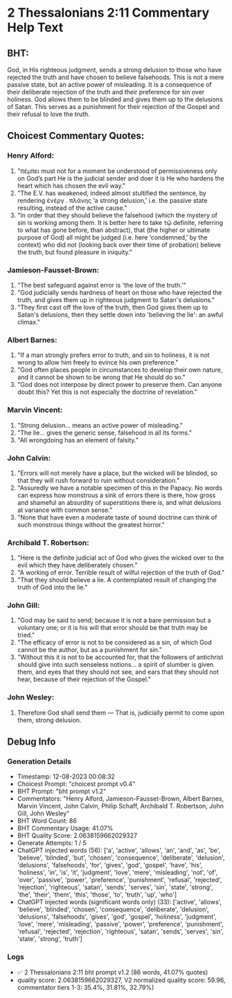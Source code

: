 # 2 Thessalonians 2:11 Commentary Help Text

## BHT:
God, in His righteous judgment, sends a strong delusion to those who have rejected the truth and have chosen to believe falsehoods. This is not a mere passive state, but an active power of misleading. It is a consequence of their deliberate rejection of the truth and their preference for sin over holiness. God allows them to be blinded and gives them up to the delusions of Satan. This serves as a punishment for their rejection of the Gospel and their refusal to love the truth.

## Choicest Commentary Quotes:
### Henry Alford:
1. "πέμπει must not for a moment be understood of permissiveness only on God’s part He is the judicial sender and doer it is He who hardens the heart which has chosen the evil way."
2. "The E.V. has weakened, indeed almost stultified the sentence, by rendering ἐνέργ . πλάνης ‘a strong delusion,’ i.e. the passive state resulting, instead of the active cause."
3. "In order that they should believe the falsehood (which the mystery of sin is working among them. It is better here to take τῷ definite, referring to what has gone before, than abstract), that (the higher or ultimate purpose of God) all might be judged (i.e. here ‘condemned,’ by the context) who did not (looking back over their time of probation) believe the truth, but found pleasure in iniquity."

### Jamieson-Fausset-Brown:
1. "The best safeguard against error is 'the love of the truth.'" 
2. "God judicially sends hardness of heart on those who have rejected the truth, and gives them up in righteous judgment to Satan's delusions."
3. "They first cast off the love of the truth, then God gives them up to Satan's delusions, then they settle down into 'believing the lie': an awful climax."

### Albert Barnes:
1. "If a man strongly prefers error to truth, and sin to holiness, it is not wrong to allow him freely to evince his own preference."
2. "God often places people in circumstances to develop their own nature, and it cannot be shown to be wrong that He should do so."
3. "God does not interpose by direct power to preserve them. Can anyone doubt this? Yet this is not especially the doctrine of revelation."

### Marvin Vincent:
1. "Strong delusion... means an active power of misleading." 
2. "The lie... gives the generic sense, falsehood in all its forms." 
3. "All wrongdoing has an element of falsity."

### John Calvin:
1. "Errors will not merely have a place, but the wicked will be blinded, so that they will rush forward to ruin without consideration."
2. "Assuredly we have a notable specimen of this in the Papacy. No words can express how monstrous a sink of errors there is there, how gross and shameful an absurdity of superstitions there is, and what delusions at variance with common sense."
3. "None that have even a moderate taste of sound doctrine can think of such monstrous things without the greatest horror."

### Archibald T. Robertson:
1. "Here is the definite judicial act of God who gives the wicked over to the evil which they have deliberately chosen."
2. "A working of error. Terrible result of wilful rejection of the truth of God."
3. "That they should believe a lie. A contemplated result of changing the truth of God into the lie."

### John Gill:
1. "God may be said to send; because it is not a bare permission but a voluntary one; or it is his will that error should be that truth may be tried."
2. "The efficacy of error is not to be considered as a sin, of which God cannot be the author, but as a punishment for sin."
3. "Without this it is not to be accounted for, that the followers of antichrist should give into such senseless notions... a spirit of slumber is given them, and eyes that they should not see, and ears that they should not hear, because of their rejection of the Gospel."

### John Wesley:
1. Therefore God shall send them — That is, judicially permit to come upon them, strong delusion.



## Debug Info
### Generation Details
- Timestamp: 12-08-2023 00:08:32
- Choicest Prompt: "choicest prompt v0.4"
- BHT Prompt: "bht prompt v1.2"
- Commentators: "Henry Alford, Jamieson-Fausset-Brown, Albert Barnes, Marvin Vincent, John Calvin, Philip Schaff, Archibald T. Robertson, John Gill, John Wesley"
- BHT Word Count: 86
- BHT Commentary Usage: 41.07%
- BHT Quality Score: 2.0638159662029327
- Generate Attempts: 1 / 5
- ChatGPT injected words (56):
	['a', 'active', 'allows', 'an', 'and', 'as', 'be', 'believe', 'blinded', 'but', 'chosen', 'consequence', 'deliberate', 'delusion', 'delusions', 'falsehoods', 'for', 'gives', 'god', 'gospel', 'have', 'his', 'holiness', 'in', 'is', 'it', 'judgment', 'love', 'mere', 'misleading', 'not', 'of', 'over', 'passive', 'power', 'preference', 'punishment', 'refusal', 'rejected', 'rejection', 'righteous', 'satan', 'sends', 'serves', 'sin', 'state', 'strong', 'the', 'their', 'them', 'this', 'those', 'to', 'truth', 'up', 'who']
- ChatGPT injected words (significant words only) (33):
	['active', 'allows', 'believe', 'blinded', 'chosen', 'consequence', 'deliberate', 'delusion', 'delusions', 'falsehoods', 'gives', 'god', 'gospel', 'holiness', 'judgment', 'love', 'mere', 'misleading', 'passive', 'power', 'preference', 'punishment', 'refusal', 'rejected', 'rejection', 'righteous', 'satan', 'sends', 'serves', 'sin', 'state', 'strong', 'truth']

### Logs
- ✅ 2 Thessalonians 2:11 bht prompt v1.2 (86 words, 41.07% quotes)
- quality score: 2.0638159662029327, V2 normalized quality score: 59.96, commentator tiers 1-3: 35.4%, 31.81%, 32.79%)
